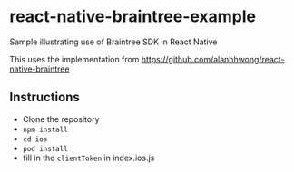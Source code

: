 # react-native-braintree-example
Sample illustrating use of Braintree SDK in React Native

This uses the implementation from https://github.com/alanhhwong/react-native-braintree

## Instructions
- Clone the repository
- `npm install`
- `cd ios`
- `pod install`
- fill in the `clientToken` in index.ios.js
